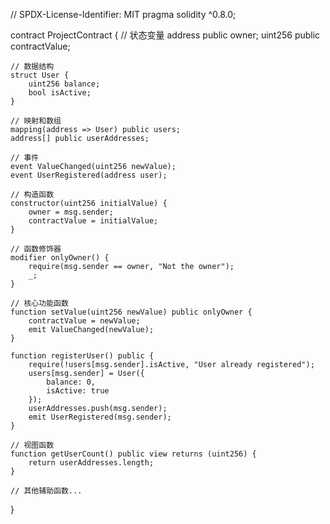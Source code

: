 // SPDX-License-Identifier: MIT
pragma solidity ^0.8.0;

contract ProjectContract {
    // 状态变量
    address public owner;
    uint256 public contractValue;
    
    // 数据结构
    struct User {
        uint256 balance;
        bool isActive;
    }
    
    // 映射和数组
    mapping(address => User) public users;
    address[] public userAddresses;
    
    // 事件
    event ValueChanged(uint256 newValue);
    event UserRegistered(address user);
    
    // 构造函数
    constructor(uint256 initialValue) {
        owner = msg.sender;
        contractValue = initialValue;
    }
    
    // 函数修饰器
    modifier onlyOwner() {
        require(msg.sender == owner, "Not the owner");
        _;
    }
    
    // 核心功能函数
    function setValue(uint256 newValue) public onlyOwner {
        contractValue = newValue;
        emit ValueChanged(newValue);
    }
    
    function registerUser() public {
        require(!users[msg.sender].isActive, "User already registered");
        users[msg.sender] = User({
            balance: 0,
            isActive: true
        });
        userAddresses.push(msg.sender);
        emit UserRegistered(msg.sender);
    }
    
    // 视图函数
    function getUserCount() public view returns (uint256) {
        return userAddresses.length;
    }
    
    // 其他辅助函数...
}